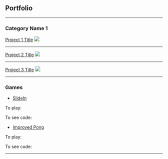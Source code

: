 ## Portfolio

---

### Category Name 1 

[Project 1 Title](/sample_page)
<img src="images/dummy_thumbnail.jpg?raw=true"/>

---
[Project 2 Title](/pdf/sample_presentation.pdf)
<img src="images/dummy_thumbnail.jpg?raw=true"/>

---
[Project 3 Title](http://example.com/)
<img src="images/dummy_thumbnail.jpg?raw=true"/>

---

### Games

- [SlideIn](https://github.com/fernandoaestrella/SlideIn)

To play:

To see code:


- [Improved Pong](http://example.com/)

To play:

To see code:

---
